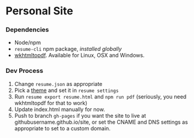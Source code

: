 # Personal Site

### Dependencies
- Node/npm
- `resume-cli` npm package, *installed globally*
- [wkhtmltopdf](http://wkhtmltopdf.org/). Available for Linux, OSX and Windows.

### Dev Process
1. Change `resume.json` as appropriate
1. Pick a [theme](https://jsonresume.org/themes/) and set it in `resume settings`
1. Run `resume export resume.html` and `npm run pdf` (seriously, you need wkhtmltopdf for that to work)
1. Update index.html manually for now.
1. Push to branch `gh-pages` if you want the site to live at githubusername.github.io/site, or set the CNAME and DNS settings as appropriate to set to a custom domain.
